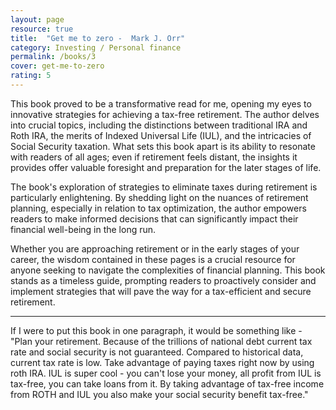 ```yaml
---
layout: page
resource: true
title:  "Get me to zero -  Mark J. Orr"
category: Investing / Personal finance
permalink: /books/3
cover: get-me-to-zero
rating: 5
---
```

This book proved to be a transformative read for me, opening my eyes to innovative strategies
for achieving a tax-free retirement. The author delves into crucial topics, including the distinctions
between traditional IRA and Roth IRA, the merits of Indexed Universal Life (IUL), and the intricacies
of Social Security taxation. What sets this book apart is its ability to resonate with readers of all ages;
even if retirement feels distant, the insights it provides offer valuable foresight and preparation for the later stages of life.

The book's exploration of strategies to eliminate taxes during retirement is particularly enlightening.
By shedding light on the nuances of retirement planning, especially in relation to tax optimization,
the author empowers readers to make informed decisions that can significantly impact their financial well-being in the long run.

Whether you are approaching retirement or in the early stages of your career, the wisdom contained in these pages is a crucial
resource for anyone seeking to navigate the complexities of financial planning. This book stands as a timeless guide,
prompting readers to proactively consider and implement strategies that will pave the way for a tax-efficient and secure retirement.

<hr>

If I were to put this book in one paragraph, it would be something like - "Plan your retirement. Because of the trillions
of national debt current tax rate and social security is not guaranteed. Compared to historical data, current tax rate is low.
Take advantage of paying taxes right now by using roth IRA. IUL is super cool - you can't lose your money, all profit from IUL
is tax-free, you can take loans from it. By taking advantage of tax-free income from ROTH and IUL 
you also make your social security benefit tax-free."
